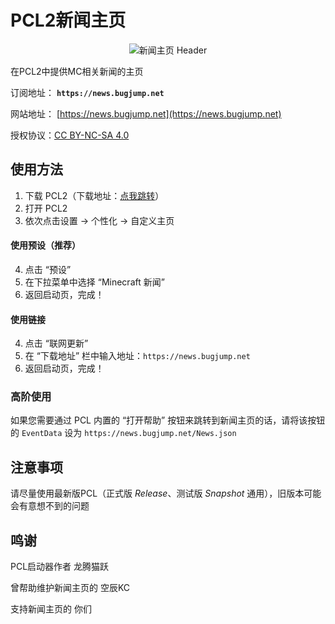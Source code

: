 # PCL2新闻主页

<div align="center"><img src="https://news.bugjump.net/new_banner_fixed.jpg" alt="新闻主页 Header"/></div>

在PCL2中提供MC相关新闻的主页

订阅地址： **`https://news.bugjump.net`**

网站地址： [https://news.bugjump.net](https://news.bugjump.net)

授权协议：[CC BY-NC-SA 4.0](https://creativecommons.org/licenses/by-nc-sa/4.0/)

## 使用方法
1. 下载 PCL2（下载地址：[点我跳转](https://afdian.net/p/0164034c016c11ebafcb52540025c377)）
2. 打开 PCL2
3. 依次点击设置 -> 个性化 -> 自定义主页
#### 使用预设（推荐）
4. 点击 “预设”
5. 在下拉菜单中选择 “Minecraft 新闻”
6. 返回启动页，完成！
#### 使用链接
4. 点击 “联网更新”
5. 在 “下载地址” 栏中输入地址：`https://news.bugjump.net`
6. 返回启动页，完成！

### 高阶使用

如果您需要通过 PCL 内置的 “打开帮助” 按钮来跳转到新闻主页的话，请将该按钮的 `EventData` 设为 `https://news.bugjump.net/News.json`

## 注意事项

请尽量使用最新版PCL（正式版 *Release*、测试版 *Snapshot* 通用），旧版本可能会有意想不到的问题

## 鸣谢

PCL启动器作者 龙腾猫跃

曾帮助维护新闻主页的 空辰KC

支持新闻主页的 你们
